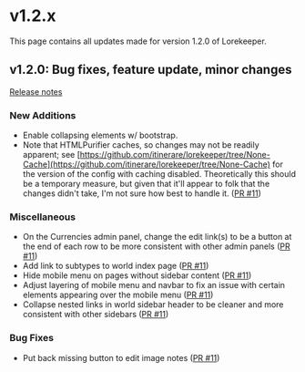 # v1.2.x
This page contains all updates made for version 1.2.0 of Lorekeeper.

## v1.2.0: Bug fixes, feature update, minor changes
[Release notes](https://github.com/lk-arpg/lorekeeper/releases/tag/v1.2.0)
### New Additions
- Enable collapsing elements w/ bootstrap.
- Note that HTMLPurifier caches, so changes may not be readily apparent; see [https://github.com/itinerare/lorekeeper/tree/None-Cache](https://github.com/itinerare/lorekeeper/tree/None-Cache) for the version of the config with caching disabled. Theoretically this should be a temporary measure, but given that it'll appear to folk that the changes didn't take, I'm not sure how best to handle it. ([PR #11](https://github.com/lk-arpg/lorekeeper/pull/11))

### Miscellaneous
- On the Currencies admin panel, change the edit link(s) to be a button at the end of each row to be more consistent with other admin panels ([PR #11](https://github.com/lk-arpg/lorekeeper/pull/11))
- Add link to subtypes to world index page ([PR #11](https://github.com/lk-arpg/lorekeeper/pull/11))
- Hide mobile menu on pages without sidebar content ([PR #11](https://github.com/lk-arpg/lorekeeper/pull/11))
- Adjust layering of mobile menu and navbar to fix an issue with certain elements appearing over the mobile menu ([PR #11](https://github.com/lk-arpg/lorekeeper/pull/11))
- Collapse nested links in world sidebar header to be cleaner and more consistent with other sidebars ([PR #11](https://github.com/lk-arpg/lorekeeper/pull/11))

### Bug Fixes
- Put back missing button to edit image notes ([PR #11](https://github.com/lk-arpg/lorekeeper/pull/11))
